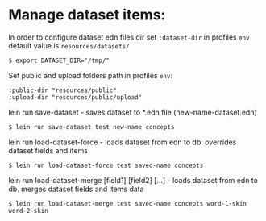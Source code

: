 # Manage dataset items:

In order to configure dataset edn files dir set `:dataset-dir` in profiles `env`
default value is `resources/datasets/`

```
$ export DATASET_DIR="/tmp/"
```

Set public and upload folders path in profiles `env`:

```
:public-dir "resources/public"
:upload-dir "resources/public/upload"
```

lein run save-dataset <course> <new-name> <dataset> - saves dataset to *.edn file (new-name-dataset.edn)

```
$ lein run save-dataset test new-name concepts
```

lein run load-dataset-force <course> <dataset> - loads dataset from edn to db. overrides dataset fields and items

```
$ lein run load-dataset-force test saved-name concepts
```

lein run load-dataset-merge <course> <dataset> [field1] [field2] [...] - loads dataset from edn to db. merges dataset fields and items data
```
$ lein run load-dataset-merge test saved-name concepts word-1-skin word-2-skin
```
